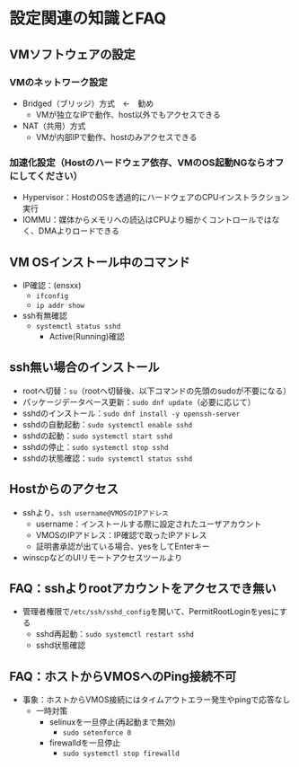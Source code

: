 # 設定関連の知識とFAQ



## VMソフトウェアの設定



### VMのネットワーク設定

- Bridged（ブリッジ）方式　←　勧め
  - VMが独立なIPで動作、host以外でもアクセスできる
- NAT（共用）方式
  - VMが内部IPで動作、hostのみアクセスできる



###  加速化設定（Hostのハードウェア依存、VMのOS起動NGならオフにしてください）

- Hypervisor：HostのOSを透過的にハードウェアのCPUインストラクション実行
- IOMMU：媒体からメモリへの読込はCPUより細かくコントロールではなく、DMAよりロードできる



##  VM OSインストール中のコマンド

- IP確認：(ensxx)
  - `ifconfig`
  - `ip addr show`
- ssh有無確認
  - `systemctl status sshd`
    - Active(Running)確認



## ssh無い場合のインストール

- rootへ切替：`su`（rootへ切替後、以下コマンドの先頭のsudoが不要になる）
- パッケージデータベース更新：`sudo dnf update`（必要に応じて）
- sshdのインストール：`sudo dnf install -y openssh-server`
- sshdの自動起動：`sudo systemctl enable sshd`
- sshdの起動：`sudo systemctl start sshd`
- sshdの停止：`sudo systemctl stop sshd`
- sshdの状態確認：`sudo systemctl status sshd`



## Hostからのアクセス

- sshより、`ssh username@VMOSのIPアドレス`
  - username：インストールする際に設定されたユーザアカウント
  - VMOSのIPアドレス：IP確認で取ったIPアドレス
  - 証明書承認が出ている場合、yesをしてEnterキー
- winscpなどのUIリモートアクセスツールより



## FAQ：sshよりrootアカウントをアクセスでき無い

- 管理者権限で`/etc/ssh/sshd_config`を開いて、PermitRootLoginをyesにする
  - sshd再起動：`sudo systemctl restart sshd`
  - sshd状態確認



## FAQ：ホストからVMOSへのPing接続不可

- 事象：ホストからVMOS接続にはタイムアウトエラー発生やpingで応答なし
  - 一時対策
    - selinuxを一旦停止(再起動まで無効)
      - `sudo setenforce 0`
    - firewalldを一旦停止
      - `sudo systemctl stop firewalld`
